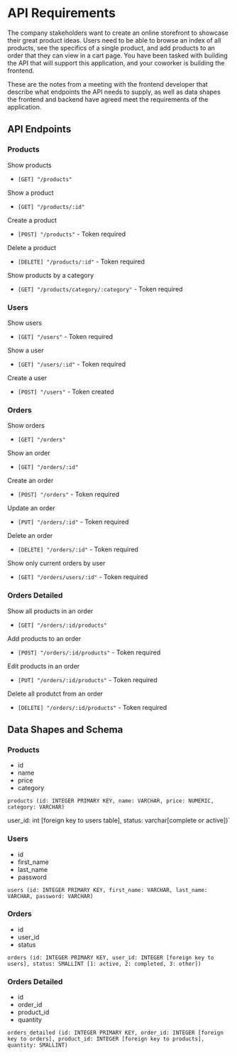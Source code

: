 # API Requirements

The company stakeholders want to create an online storefront to showcase their great product ideas. Users need to be able to browse an index of all products, see the specifics of a single product, and add products to an order that they can view in a cart page. You have been tasked with building the API that will support this application, and your coworker is building the frontend.

These are the notes from a meeting with the frontend developer that describe what endpoints the API needs to supply, as well as data shapes the frontend and backend have agreed meet the requirements of the application. 

## API Endpoints

### Products

Show products
- `[GET] "/products"`

Show a product
- `[GET] "/products/:id"`

Create a product
- `[POST] "/products"` - Token required

Delete a product
- `[DELETE] "/products/:id"` - Token required

Show products by a category
- `[GET] "/products/category/:category"` - Token required

### Users

Show users
- `[GET] "/users"` - Token required

Show a user
- `[GET] "/users/:id"` - Token required

Create a user 
- `[POST] "/users"` - Token created

### Orders

Show orders
- `[GET] "/orders"`

Show an order
- `[GET] "/orders/:id"`

Create an order
- `[POST] "/orders"` - Token required

Update an order
- `[PUT] "/orders/:id"` - Token required

Delete an order
- `[DELETE] "/orders/:id"` - Token required

Show only current orders by user
- `[GET] "/orders/users/:id"` - Token required

### Orders Detailed

Show all products in an order
- `[GET] "/orders/:id/products"`

Add products to an order
- `[POST] "/orders/:id/products"` - Token required

Edit products in an order
- `[PUT] "/orders/:id/products"` - Token required

Delete all produtct from an order
- `[DELETE] "/orders/:id/products"` - Token required

## Data Shapes and Schema

### Products

- id
- name
- price
- category

`products (id: INTEGER PRIMARY KEY, name: VARCHAR, price: NUMERIC, category: VARCHAR)`

user_id: int [foreign key to users table], status: varchar[complete or active])`

### Users

- id
- first_name
- last_name
- password

`users (id: INTEGER PRIMARY KEY, first_name: VARCHAR, last_name: VARCHAR, password: VARCHAR)`

### Orders

- id
- user_id
- status

`orders (id: INTEGER PRIMARY KEY, user_id: INTEGER [foreign key to users], status: SMALLINT [1: active, 2: completed, 3: other])`

### Orders Detailed

- id
- order_id
- product_id
- quantity

`orders_detailed (id: INTEGER PRIMARY KEY, order_id: INTEGER [foreign key to orders], product_id: INTEGER [foreign key to products], quantity: SMALLINT)`

